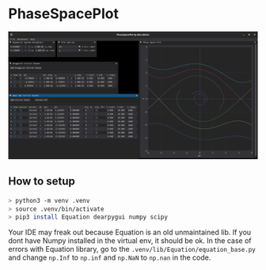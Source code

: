 # PhaseSpacePlot

![screenshot](screenshot.png)

## How to setup

```bash
> python3 -m venv .venv
> source .venv/bin/activate
> pip3 install Equation dearpygui numpy scipy
```

Your IDE may freak out because Equation is an old unmaintained lib. 
If you dont have Numpy installed in the virtual env, it should be ok.
In the case of errors with Equation library, go to the `.venv/lib/Equation/equation_base.py` and change `np.Inf` to `np.inf` and `np.NaN` to `np.nan` in the code.
